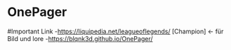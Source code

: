 # OnePager 

#Important Link
  -https://liquipedia.net/leagueoflegends/ [Champion] <- für Bild und lore
  -https://blqnk3d.github.io/OnePager/

